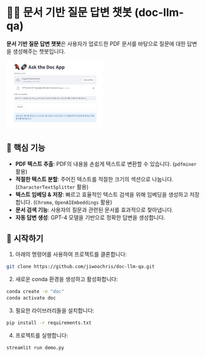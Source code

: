 # 🦜🔗 문서 기반 질문 답변 챗봇 (doc-llm-qa)

**문서 기반 질문 답변 챗봇**은 사용자가 업로드한 PDF 문서를 바탕으로 질문에 대한 답변을 생성해주는 챗봇입니다.

<img src="asset/demo.png" alt="Ask the Doc 앱 데모" width="50%">


## 🌟 **핵심 기능**

- **PDF 텍스트 추출**: PDF의 내용을 손쉽게 텍스트로 변환할 수 있습니다. (`pdfminer` 활용)
- **적절한 텍스트 분할**: 주어진 텍스트를 적절한 크기의 섹션으로 나눕니다. (`CharacterTextSplitter` 활용)
- **텍스트 임베딩 & 저장**: 빠르고 효율적인 텍스트 검색을 위해 임베딩을 생성하고 저장합니다. (`Chroma`, `OpenAIEmbeddings` 활용)
- **문서 검색 기능**: 사용자의 질문과 관련된 문서를 효과적으로 찾아냅니다.
- **자동 답변 생성**: GPT-4 모델을 기반으로 정확한 답변을 생성합니다.


## 🚀 **시작하기**

1. 아래의 명령어를 사용하여 프로젝트를 클론합니다:
```bash
git clone https://github.com/jiwoochris/doc-llm-qa.git
```

2. 새로운 conda 환경을 생성하고 활성화합니다:
```bash
conda create -n "doc"
conda activate doc
```

3. 필요한 라이브러리들을 설치합니다:
```bash
pip install -r requirements.txt
```

4. 프로젝트를 실행합니다:
```bash
streamlit run demo.py
```